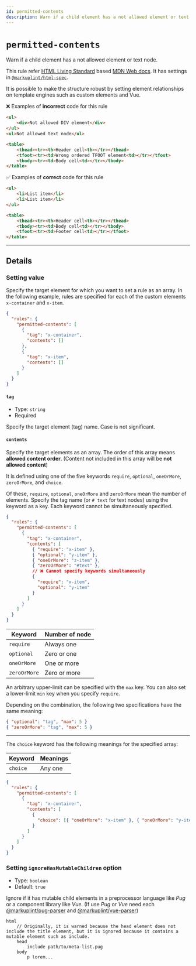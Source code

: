 ```yaml
---
id: permitted-contents
description: Warn if a child element has a not allowed element or text node.
---
```


# `permitted-contents`

Warn if a child element has a not allowed element or text node.

This rule refer [HTML Living Standard](https://html.spec.whatwg.org/) based [MDN Web docs](https://developer.mozilla.org/en/docs/Web/HTML). It has settings in [`@markuplint/html-spec`](https://github.com/markuplint/markuplint/blob/main/packages/%40markuplint/html-spec/index.json).

It is possible to make the structure robust by setting element relationships on template engines such as custom elements and Vue.

❌ Examples of **incorrect** code for this rule

<!-- prettier-ignore-start -->
```html
<ul>
	<div>Not allowed DIV element</div>
</ul>
<ul>Not allowed text node</ul>

<table>
	<thead><tr><th>Header cell<th></tr></thead>
	<tfoot><tr><td>Wrong ordered TFOOT element<td></tr></tfoot>
	<tbody><tr><td>Body cell<td></tr></tbody>
</table>
```
<!-- prettier-ignore-end -->

✅ Examples of **correct** code for this rule

<!-- prettier-ignore-start -->
```html
<ul>
	<li>List item</li>
	<li>List item</li>
</ul>

<table>
	<thead><tr><th>Header cell<th></tr></thead>
	<tbody><tr><td>Body cell<td></tr></tbody>
	<tfoot><tr><td>Footer cell<td></tr></tfoot>
</table>
```
<!-- prettier-ignore-end -->

---

## Details

### Setting value

Specify the target element for which you want to set a rule as an array. In the following example, rules are specified for each of the custom elements `x-container` and `x-item`.

```json class=config
{
  "rules": {
    "permitted-contents": [
      {
        "tag": "x-container",
        "contents": []
      },
      {
        "tag": "x-item",
        "contents": []
      }
    ]
  }
}
```

#### `tag`

- Type: `string`
- Required

Specify the target element (tag) name. Case is not significant.

#### `contents`

Specify the target elements as an array. The order of this array means **allowed content order**. (Content not included in this array will be **not allowed content**)

It is defined using one of the five keywords `require`, `optional`, `oneOrMore`, `zeroOrMore`, and `choice`.

Of these, `require`, `optional`, `oneOrMore` and `zeroOrMore` mean the number of elements. Specify the tag name (or `# text` for text nodes) using the keyword as a key. Each keyword cannot be simultaneously specified.

```json class=config
{
  "rules": {
    "permitted-contents": [
      {
        "tag": "x-container",
        "contents": [
          { "require": "x-item" },
          { "optional": "y-item" },
          { "oneOrMore": "z-item" },
          { "zeroOrMore": "#text" },
          // ❌ Cannot specify keywords simultaneously
          {
            "require": "x-item",
            "optional": "y-item"
          }
        ]
      }
    ]
  }
}
```

| Keyword      | Number of node |
| ------------ | -------------- |
| `require`    | Always one     |
| `optional`   | Zero or one    |
| `oneOrMore`  | One or more    |
| `zeroOrMore` | Zero or more   |

An arbitrary upper-limit can be specified with the `max` key. You can also set a lower-limit `min` key when you specify `require`.

Depending on the combination, the following two specifications have the same meaning:

```json
{ "optional": "tag", "max": 5 }
{ "zeroOrMore": "tag", "max": 5 }
```

---

The `choice` keyword has the following meanings for the specified array:

| Keyword  | Meanings |
| -------- | -------- |
| `choice` | Any one  |

```json class=config
{
  "rules": {
    "permitted-contents": [
      {
        "tag": "x-container",
        "contents": [
          {
            "choice": [{ "oneOrMore": "x-item" }, { "oneOrMore": "y-item" }]
          }
        ]
      }
    ]
  }
}
```

### Setting `ignoreHasMutableChildren` option

- Type: `boolean`
- Default: `true`

Ignore if it has mutable child elements in a preprocessor language like _Pug_ or a component library like _Vue_. (If use _Pug_ or _Vue_ need each [@markuplint/pug-parser](https://github.com/markuplint/markuplint/tree/main/packages/%40markuplint/pug-parser) and [@markuplint/vue-parser](https://github.com/markuplint/markuplint/tree/main/packages/%40markuplint/vue-parser))

```pug
html
	// Originally, it is warned because the head element does not include the title element, but it is ignored because it contains a mutable element such as include.
	head
		include path/to/meta-list.pug
	body
		p lorem...
```
